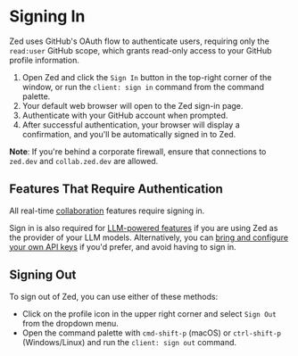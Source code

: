 # Signing In

Zed uses GitHub's OAuth flow to authenticate users, requiring only the `read:user` GitHub scope, which grants read-only access to your GitHub profile information.

1. Open Zed and click the `Sign In` button in the top-right corner of the window, or run the `client: sign in` command from the command palette.
2. Your default web browser will open to the Zed sign-in page.
3. Authenticate with your GitHub account when prompted.
4. After successful authentication, your browser will display a confirmation, and you'll be automatically signed in to Zed.

**Note**: If you're behind a corporate firewall, ensure that connections to `zed.dev` and `collab.zed.dev` are allowed.

## Features That Require Authentication

All real-time [collaboration](./collaboration.md) features require signing in.

Sign in is also required for [LLM-powered features](./assistant/assistant.md) if you are using Zed as the provider of your LLM models. Alternatively, you can [bring and configure your own API keys](./assistant/configuration.md) if you'd prefer, and avoid having to sign in.

## Signing Out

To sign out of Zed, you can use either of these methods:

- Click on the profile icon in the upper right corner and select `Sign Out` from the dropdown menu.
- Open the command palette with `cmd-shift-p` (macOS) or `ctrl-shift-p` (Windows/Linux) and run the `client: sign out` command.
